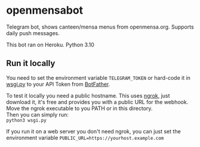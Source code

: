 # openmensabot
Telegram bot, shows canteen/mensa menus from openmensa.org. Supports daily push messages.

This bot ran on Heroku. Python 3.10

## Run it locally
You need to set the environment variable `TELEGRAM_TOKEN` or hard-code it in [wsgi.py](https://github.com/cvzi/openmensabot/blob/master/wsgi.py#L27-L30) 
to your API Token from [BotFather](https://telegram.me/botfather).  

To test it locally you need a public hostname. This uses [ngrok](https://ngrok.com/), just download it, it's free and provides you
with a public URL for the webhook.
Move the ngrok executable to you PATH or in this directory.  
Then you can simply run:  
`python3 wsgi.py`

If you run it on a web server you don't need ngrok, you can just set the environment variable `PUBLIC_URL=https://yourhost.example.com`

